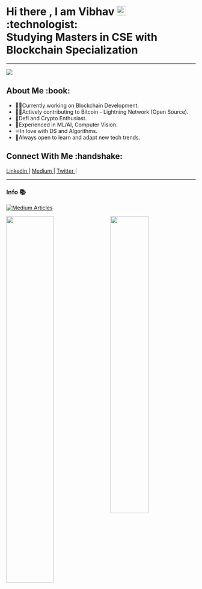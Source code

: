 

<h1>Hi there , I am Vibhav <img src="https://media.giphy.com/media/hvRJCLFzcasrR4ia7z/giphy.gif" width="25px" height="25px"> <br>
:technologist: <br>
Studying Masters in CSE with Blockchain Specialization
</h1>
<hr>

<p align="left"> <img src="https://komarev.com/ghpvc/?username=Vib-UX"> </p>

<h2>About Me :book: </h2>

- :man_technologist:Currently working on Blockchain Development. <br>
- :man_student:Actively contributing to Bitcoin - Lightning Network (Open Source). <br>
- :scroll:Defi and Crypto Enthusiast. <br>
- :monocle_face:Experienced in ML/AI, Computer Vision.
- :infinity:In love with DS and Algorithms. <br>
- :100:Always open to learn and adapt new tech trends. 


<h2>Connect With Me :handshake: </h2>
<p>
  <a href = "https://www.linkedin.com/in/vibhav-sharma-68bb076b/"> Linkedin </a> <span> | </span>
  <a href = "https://vibchess123.medium.com/"> Medium </a> <span> | </span>
  <a href = "https://twitter.com/crypto_vib/"> Twitter </a> <span> | </span>
  
</p>

  
---
### Info :books: 

[![Medium Articles](https://github-cards-external-blogs.souravdey777.vercel.app/getMediumBlogs?username=@vibchess123&type=horizontal)](https://medium.com/@vibchess123)


<div>
<img src="https://github-readme-stats.vercel.app/api?username=Vib-UX&count_private=true&show_icons=true&theme=radical&include_all_commits=true" align = "left" width = "50%">
<img src="https://github-readme-streak-stats.herokuapp.com/?user=Vib-UX&theme=radical" align="right" width = "45%">

</div>

